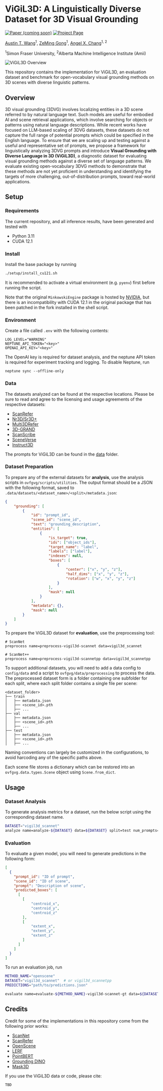 # ViGiL3D: A Linguistically Diverse Dataset for 3D Visual Grounding

[![Paper (coming soon)](https://img.shields.io/badge/arXiv-Paper-b31b1b?logo=arxiv&logoColor=b31b1b)](https://arxiv.org)
[![Project Page](https://img.shields.io/badge/Project-Website-5B7493?logo=googlechrome&logoColor=5B7493)](https://3dlg-hcvc.github.io/vigil3d)

[Austin T. Wang](https://atwang16.github.io)<sup>1</sup>, [ZeMing Gong](https://zmgong.github.io/)<sup>1</sup>, [Angel X. Chang](https://angelxuanchang.github.io/)<sup>1, 2</sup>

<sup>1</sup>Simon Fraser University, <sup>2</sup>Alberta Machine Intelligence Institute (Amii)

![ViGiL3D Overview](docs/static/images/teaser.png)

This repository contains the implementation for ViGiL3D, an evaluation dataset and benchmark for open-vocabulary visual grounding methods on 3D scenes with diverse linguistic patterns.

## Overview

3D visual grounding (3DVG) involves localizing entities in a 3D scene referred to by natural language text. Such models are useful for embodied AI and scene retrieval applications, which involve searching for objects or patterns using natural language descriptions. While recent works have focused on LLM-based scaling of 3DVG datasets, these datasets do not capture the full range of potential prompts which could be specified in the English language. To ensure that we are scaling up and testing against a useful and representative set of prompts, we propose a framework for linguistically analyzing 3DVG prompts and introduce **Visual Grounding with Diverse Language in 3D (ViGiL3D)**, a diagnostic dataset for evaluating visual grounding methods against a diverse set of language patterns. We evaluate existing open-vocabulary 3DVG methods to demonstrate that these methods are not yet proficient in understanding and identifying the targets of more challenging, out-of-distribution prompts, toward real-world applications.

## Setup

### Requirements

The current repository, and all inference results, have been generated and tested with
* Python 3.11
* CUDA 12.1

### Install

Install the base package by running
```bash
./setup/install_cu121.sh
```

It is recommended to activate a virtual environment (e.g. `pyenv`) first before running the script.

Note that the original `MinkowskiEngine` package is hosted by [NVIDIA](https://github.com/NVIDIA/MinkowskiEngine), but 
there is an incompatibility with CUDA 12.1 in the original package that has been patched in the fork installed in the
shell script.

### Environment

Create a file called `.env` with the following contents:

```
LOG_LEVEL="WARNING"
NEPTUNE_API_TOKEN="<key>"
OPENAI_API_KEY="<key>"
```

The OpenAI key is required for dataset analysis, and the neptune API token is required for experiment tracking and logging. To disable Neptune, run

```shell
neptune sync --offline-only
```

### Data

The datasets analyzed can be found at the respective locations. Please be sure to read and agree to the licensing and usage agreements of the respective datasets:
* [ScanRefer](https://daveredrum.github.io/ScanRefer/)
* [Nr3D/Sr3D+](https://referit3d.github.io)
* [Multi3DRefer](https://3dlg-hcvc.github.io/multi3drefer/#/)
* [3D-GRAND](https://3d-grand.github.io)
* [ScanScribe](3d-vista.github.io/)
* [SceneVerse](https://scene-verse.github.io)
* [Instruct3D](https://heshuting555.github.io/SegPoint/)

The prompts for ViGiL3D can be found in the [data](data/) folder.

### Dataset Preparation

To prepare any of the external datasets for **analysis**, use the analysis scripts in `ovfgvg/scripts/utilities`. The output
format should be a JSON with the following format, saved to `.data/datasets/<dataset_name>/<split>/metadata.json`:

```json
{
    "grounding": [
        {
            "id": "prompt_id",
            "scene_id": "scene_id",
            "text": "grounding_description",
            "entities": [
                {
                    "is_target": true,
                    "ids": ["object_ids"],
                    "target_name": "label",
                    "labels": ["label"],
                    "indexes": null,
                    "boxes": [
                        {
                            "center": ["x", "y", "z"],
                            "half_dims": ["x", "y", "z"],
                            "rotation": ["w", "x", "y", "z"]
                        }
                    ],
                    "mask": null
                }
            ],
            "metadata": {},
            "mask": null
        }
    ]
}
```

To prepare the ViGiL3D dataset for **evaluation**, use the preprocessing tool:

```shell
# ScanNet
preprocess name=preprocess-vigil3d-scannet data=vigil3d_scannet

# ScanNet++
preprocess name=preprocess-vigil3d-scannetpp data=vigil3d_scannetpp
```

To support additional datasets, you will need to add a data config to `config/data` and a script to `ovfgvg/data/preprocessing` to process the data. The preprocessed dataset form is
a folder containing one subfolder for each split, where each split folder contains a single file per scene:
```
<dataset_folder>
├── train
│   ├── metadata.json
│   ├── <scene_id>.pth
│   ├── ...
├── val
│   ├── metadata.json
│   ├── <scene_id>.pth
│   ├── ...
├── test
│   ├── metadata.json
│   ├── <scene_id>.pth
│   ├── ...
```
Naming conventions can largely be customized in the configurations, to avoid harcoding any of the specific paths above.

Each scene file stores a dictionary which can be restored into an `ovfgvg.data.types.Scene` object using 
`Scene.from_dict`.

## Usage

### Dataset Analysis

To generate analysis metrics for a dataset, run the below script using the corresponding dataset name.

```bash
DATASET="vigil3d_scannet"
analyze name=analyze-${DATASET} data=${DATASET} split=test num_prompts=1000
```

### Evaluation

To evaluate a given model, you will need to generate predictions in the following form:

```json
[
  {
    "prompt_id": "ID of prompt",
    "scene_id": "ID of scene",
    "prompt": "Description of scene",
    "predicted_boxes": [
      [
        [
            "centroid_x",
            "centroid_y",
            "centroid_z"
        ],
        [
            "extent_x",
            "extent_y",
            "extent_z"
        ]
      ]
    ]
  }
]
```

To run an evaluation job, run
```bash
METHOD_NAME="openscene"
DATASET="vigil3d_scannet"  # or vigil3d_scannetpp
PREDICTIONS="path/to/predictions.json"

evaluate name=evaluate-${METHOD_NAME}-vigil3d-scannet-gt data=${DATASET} model=predictions predictions=${PREDICTIONS}
```

## Credits

Credit for some of the implementations in this repository come from the following prior works:
* [ScanNet](https://github.com/ScanNet/ScanNet)
* [ScanRefer](https://github.com/daveredrum/ScanRefer)
* [OpenScene](https://github.com/pengsongyou/openscene)
* [LERF](https://github.com/kerrj/lerf)
* [PointBERT](https://github.com/lulutang0608/Point-BERT)
* [Grounding DINO](https://github.com/IDEA-Research/GroundingDINO)
* [Mask3D](https://github.com/JonasSchult/Mask3D)

If you use the ViGiL3D data or code, please cite:
```
TBD
```